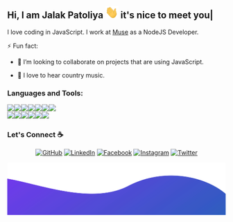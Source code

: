 <!--
**jalakpatoliya/jalakpatoliya** is a ✨ _special_ ✨ repository because its `README.md` (this file) appears on your GitHub profile.

Here are some ideas to get you started:

- 🔭 I’m currently working on ...
- 🌱 I’m currently learning ...
- 👯 I’m looking to collaborate on ...
- 🤔 I’m looking for help with ...
- 💬 Ask me about ...
- 📫 How to reach me: ...
- 😄 Pronouns: ...
- ⚡ Fun fact: ...
-->
## Hi, I am Jalak Patoliya <img src="https://raw.githubusercontent.com/ABSphreak/ABSphreak/master/gifs/Hi.gif" width="30px"> it's nice to meet you|

I love coding in JavaScript. I work at [Muse](https://in.musewearables.com/) as a NodeJS Developer.

⚡ Fun fact:
- 👯 I’m looking to collaborate on projects that are using JavaScript.
<!-- - 🌱 I’m currently learning JavaScript and mathematics required for ML and Data Science.
- :pencil2: I Write blogs on dev.to on free days. -->
- :musical_note: I love to hear country music.

### Languages and Tools:


<img align="left" src="https://img.icons8.com/color/96/000000/nodejs.png"/>
<img align="left" src="https://img.icons8.com/nolan/96/javascript.png"/>
<img align="left" src="https://img.icons8.com/bubbles/100/000000/react.png"/>
<img align="left" src="https://img.icons8.com/color/96/000000/redux.png"/>
<img align="left" src="https://img.icons8.com/color/96/000000/mongodb.png"/>
<img align="left" src="https://img.icons8.com/color/96/000000/postgreesql.png"/>
<img align="left" src="https://img.icons8.com/color/96/000000/amazon-web-services.png"/>
</br>
<img  align="left" src="https://img.icons8.com/color/96/000000/amazon-s3.png"/>
<img align="left" src="https://img.icons8.com/color/96/000000/nginx.png"/>
<img align="left" src="https://img.icons8.com/bubbles/100/000000/github.png"/>
<img align="left" src="https://img.icons8.com/color/96/4a90e2/html-5.png"/>
<img align="left" src="https://img.icons8.com/color/96/4a90e2/css3.png"/>
<img  src="https://img.icons8.com/color/96/4a90e2/visual-studio-code-insides.png"/>
</br>

### Let's Connect :coffee:
<p align="center">
	<a href="https://github.com/jalakpatoliya"><img src="https://img.icons8.com/bubbles/100/000000/github.png" alt="GitHub"/></a>
	<a href="https://www.linkedin.com/in/jalak-patoliya-66722410b/"><img src="https://img.icons8.com/bubbles/100/000000/linkedin.png" alt="LinkedIn"/></a>
	<a href="https://www.facebook.com/jalak.patolia/"><img src="https://img.icons8.com/bubbles/100/000000/facebook-new.png" alt="Facebook"/></a>
	<a href="https://www.instagram.com/jalak_patoliya/"><img src="https://img.icons8.com/bubbles/100/000000/instagram.png" alt="Instagram"/></a>
	<a href="https://twitter.com/JalakPatolia"><img src="https://img.icons8.com/bubbles/100/000000/twitter.png" alt="Twitter"/></a>
</p>

![alt text](./images/bottom.svg)


